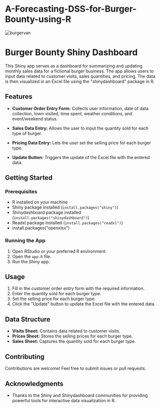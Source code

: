 # A-Forecasting-DSS-for-Burger-Bounty-using-R
![burgervan](https://github.com/Kritika97Gaikwad/R-Shiny-Projects/assets/151272622/dd35bc56-fd74-4198-bc91-c5673003ec47)


# Burger Bounty Shiny Dashboard

This Shiny app serves as a dashboard for summarizing and updating monthly sales data for a fictional burger business. The app allows users to input data related to customer visits, sales quantities, and pricing. The data is then visualized in an Excel file using the "shinydashboard" package in R.

## Features

- **Customer Order Entry Form:** Collects user information, date of data collection, town visited, time spent, weather conditions, and event/weekend status.

- **Sales Data Entry:** Allows the user to input the quantity sold for each type of burger.

- **Pricing Data Entry:** Lets the user set the selling price for each burger type.

- **Update Button:** Triggers the update of the Excel file with the entered data.

## Getting Started

### Prerequisites

- R installed on your machine
- Shiny package installed (`install.packages("shiny")`)
- Shinydashboard package installed (`install.packages("shinydashboard")`)
- Readxl package installed (`install.packages("readxl")`)
- install.packages("openxlsx")

### Running the App

1. Open RStudio or your preferred R environment.
2. Open the `app.R` file.
3. Run the Shiny app.

## Usage

1. Fill in the customer order entry form with the required information.
2. Enter the quantity sold for each burger type.
3. Set the selling price for each burger type.
4. Click the "Update" button to update the Excel file with the entered data.

## Data Structure

- **Visits Sheet:** Contains data related to customer visits.
- **Prices Sheet:** Stores the selling prices for each burger type.
- **Sales Sheet:** Captures the quantity sold for each burger type.

## Contributing

Contributions are welcome! Feel free to submit issues or pull requests.


## Acknowledgments

- Thanks to the Shiny and Shinydashboard communities for providing powerful tools for interactive data visualization in R.
